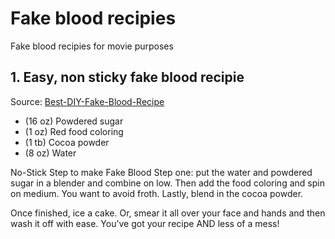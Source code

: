 # Fake blood recipies

Fake blood recipies for movie purposes

## 1. Easy, non sticky fake blood recipie

Source: [Best-DIY-Fake-Blood-Recipe](https://nofilmschool.com/Best-DIY-Fake-Blood-Recipe)

* (16 oz) Powdered sugar
* (1 oz) Red food coloring
* (1 tb) Cocoa powder
* (8 oz) Water

No-Stick Step to make Fake Blood
Step one: put the water and powdered sugar in a blender and combine on low. Then add the food coloring and spin on medium. You want to avoid froth. Lastly, blend in the cocoa powder.

Once finished, ice a cake. Or, smear it all over your face and hands and then wash it off with ease. You’ve got your recipe AND less of a mess!
